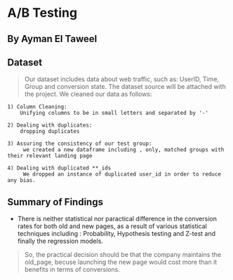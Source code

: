 
# A/B Testing
## By Ayman El Taweel 



## Dataset

> Our dataset includes data about web traffic, such as: UserID, Time, Group and conversion state.
> The dataset source will be attached with the project.
> We cleaned our data as follows:

	1) Column Cleaning: 
		Unifying columns to be in small letters and separated by '-'		
	
	2) Dealing with duplicates: 
		dropping duplicates
	
	3) Assuring the consistency of our test group:
		 we created a new dataframe including , only, matched groups with their relevant landing page
	
	4) Dealing with duplicated **_ids
		 We dropped an instance of duplicated user_id in order to reduce any bias.
	

## Summary of Findings


* There is neither statistical nor paractical difference in the conversion rates for both old and new pages, as   a result of various statistical techniques including : Probability, Hypothesis testing and Z-test and finally    the regression models.

> So, the practical decision should be that the company maintains the old_page, becuse launching the new page   would cost more than it benefits in terms of conversions.


